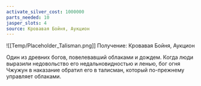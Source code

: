 ```yaml
---
activate_silver_cost: 1000000
parts_needed: 10
jasper_slots: 4
source: Кровавая Бойня, Аукцион
---
```

![[Temp/Placeholder_Talisman.png]]
Получение: Кровавая Бойня, Аукцион

Один из древних богов, повелевавший облаками и дождем. Когда люди выразили недовольство его недальновидностью и ленью, бог огня Чжужун в наказание обратил его в талисман, который по-прежнему управляет облаками.
